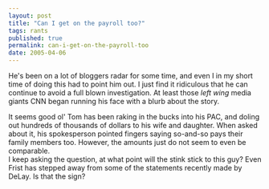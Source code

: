 ```yaml
---
layout: post
title: "Can I get on the payroll too?"
tags: rants
published: true
permalink: can-i-get-on-the-payroll-too
date: 2005-04-06
---
```


He's been on a lot of bloggers radar for some time, and even I in my short time of doing this had to point him out.  I just find it ridiculous that he can continue to avoid a full blown investigation.  At least those <i>left wing</i> media giants CNN began running his face with a blurb about the story.

It seems good ol' Tom has been raking in the bucks into his PAC, and doling out hundreds of thousands of dollars to his wife and daughter.  When asked about it, his spokesperson pointed fingers saying so-and-so pays their family members too.  However, the amounts just do not seem to even be comparable.  
I keep asking the question, at what point will the stink stick to this guy?  Even Frist has stepped away from some of the statements recently made by DeLay.  Is that the sign?
